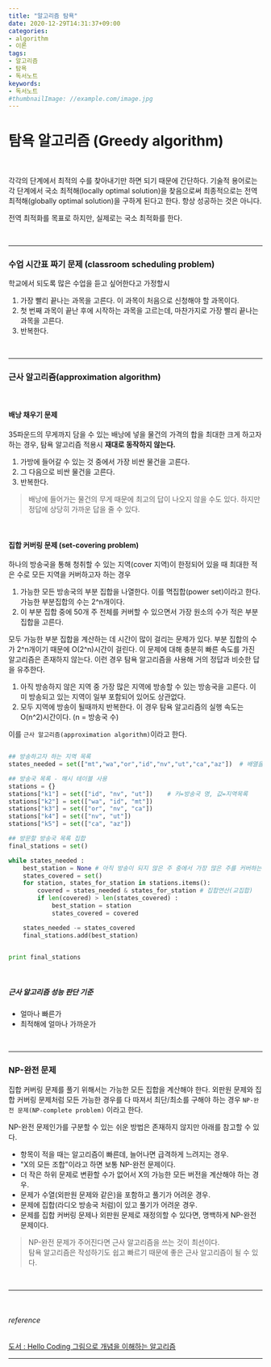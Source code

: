 ```yaml
---
title: "알고리즘 탐욕"
date: 2020-12-29T14:31:37+09:00
categories:
- algorithm
- 이론
tags:
- 알고리즘
- 탐욕
- 독서노트
keywords:
- 독서노트
#thumbnailImage: //example.com/image.jpg
---
```


<!--more-->
# 탐욕 알고리즘 (Greedy algorithm)

&nbsp;

각각의 단계에서 최적의 수를 찾아내기만 하면 되기 때문에 간단하다. 기술적 용어로는 각 단계에서 국소 최적해(locally optimal solution)을 찾음으로써 최종적으로는 전역 최적해(globally optimal solution)을 구하게 된다고 한다. 항상 성공하는 것은 아니다.

전역 최적화를 목표로 하지만, 실제로는 국소 최적화를 한다.

&nbsp;

-----

### 수업 시간표 짜기 문제 (classroom scheduling problem)

학교에서 되도록 많은 수업을 듣고 싶어한다고 가정할시
1. 가장 빨리 끝나는 과목을 고른다. 이 과목이 처음으로 신청해야 할 과목이다.
2. 첫 번째 과목이 끝난 후에 시작하는 과목을 고르는데, 마찬가지로 가장 빨리 끝나는 과목을 고른다. 
3. 반복한다.

&nbsp;

----- 

### 근사 알고리즘(approximation algorithm)

&nbsp;

#### 배낭 채우기 문제 
35파운드의 무게까지 담을 수 있는 배낭에 넣을 물건의 가격의 합을 최대한 크게 하고자 하는 경우, 탐욕 알고리즘 적용시 **재대로 동작하지 않는다.** 
1. 가방에 들어갈 수 있는 것 중에서 가장 비싼 물건을 고른다.
2. 그 다음으로 비싼 물건을 고른다.
3. 반복한다.

> 배낭에 들어가는 물건의 무게 때문에 최고의 답이 나오지 않을 수도 있다. 하지만 정답에 상당히 가까운 답을 줄 수 있다.

&nbsp;

#### 집합 커버링 문제 (set-covering problem)
하나의 방송국을 통해 청취할 수 있는 지역(cover 지역)이 한정되어 있을 때 최대한 적은 수로 모든 지역을 커버하고자 하는 경우
1. 가능한 모든 방송국의 부분 집합을 나열한다. 이를 멱집합(power set)이라고 한다. 가능한 부분집합의 수는 2^n개이다.
2. 이 부분 집합 중에 50개 주 전체를 커버할 수 있으면서 가장 원소의 수가 적은 부분 집합을 고른다.

모두 가능한 부분 집합을 계산하는 데 시간이 많이 걸리는 문제가 있다. 부분 집합의 수가 2^n개이기 때문에 O(2^n)시간이 걸린다. 이 문제에 대해 충분히 빠른 속도를 가진 알고리즘은 존재하지 않는다. 이런 경우 탐욕 알고리즘을 사용해 거의 정답과 비슷한 답을 유추한다.
1. 아직 방송하지 않은 지역 중 가장 많은 지역에 방송할 수 있는 방송국을 고른다. 이미 방송되고 있는 지역이 일부 포함되어 있어도 상관없다.
2. 모두 지역에 방송이 될때까지 반복한다. 이 경우 탐욕 알고리즘의 실행 속도는 O(n^2)시간이다. (n = 방송국 수)

이를 `근사 알고리즘(approximation algorithm)`이라고 한다.

```python

## 방송하고자 하는 지역 목록
states_needed = set(["mt","wa","or","id","nv","ut","ca","az"])  # 배열을 넣으면 집합이 된다. (파이썬에서 집합set타입 사용시 중복된 원소를 가지지 않는다.)

## 방송국 목록 - 해시 테이블 사용
stations = {}
stations["k1"] = set(["id", "nv", "ut"])    # 키=방송국 명, 값=지역목록
stations["k2"] = set(["wa", "id", "mt"])
stations["k3"] = set(["or", "nv", "ca"])
stations["k4"] = set(["nv", "ut"])
stations["k5"] = set(["ca", "az"])

## 방문할 방송국 목록 집합
final_stations = set()

while states_needed :
    best_station = None # 아직 방송이 되지 않은 주 중에서 가장 많은 주를 커버하는 방송국
    states_covered = set()
    for station, states_for_station in stations.items():
        covered = states_needed & states_for_station # 집합연산(교집합)
        if len(covered) > len(states_covered) :
            best_station = station
            states_covered = covered

    states_needed -= states_covered
    final_stations.add(best_station)


print final_stations

```

&nbsp;

##### 근사 알고리즘 성능 판단 기준
- 얼마나 빠른가
- 최적해에 얼마나 가까운가

&nbsp;

----- 

### NP-완전 문제

집합 커버링 문제를 풀기 위해서는 가능한 모든 집합을 계산해야 한다. 외판원 문제와 집합 커버링 문제처럼 모든 가능한 경우를 다 따져서 최단/최소를 구해야 하는 경우 `NP-완전 문제(NP-complete problem)` 이라고 한다.

NP-완전 문제인가를 구분할 수 있는 쉬운 방법은 존재하지 않지만 아래를 참고할 수 있다.
- 항목이 적을 때는 알고리즘이 빠른데, 늘어나면 급격하게 느려지는 경우.
- "X의 모든 조합"이라고 하면 보통 NP-완전 문제이다.
- 더 작은 하위 문제로 변환할 수가 없어서 X의 가능한 모든 버전을 계산해야 하는 경우.
- 문제가 수열(외판원 문제와 같은)을 포함하고 풀기가 어려운 경우.
- 문제에 집합(라디오 방송국 처럼)이 있고 풀기가 어려운 경우.
- 문제를 집합 커버링 문제나 외판원 문제로 재정의할 수 있다면, 명백하게 NP-완전 문제이다.

> NP-완전 문제가 주어진다면 근사 알고리즘을 쓰는 것이 최선이다.   
> 탐욕 알고리즘은 작성하기도 쉽고 빠르기 때문에 좋은 근사 알고리즘이 될 수 있다.

&nbsp;

-----

&nbsp;

###### reference
[도서 : Hello Coding 그림으로 개념을 이해하는 알고리즘](https://book.naver.com/bookdb/book_detail.nhn?bid=11823284)


-----